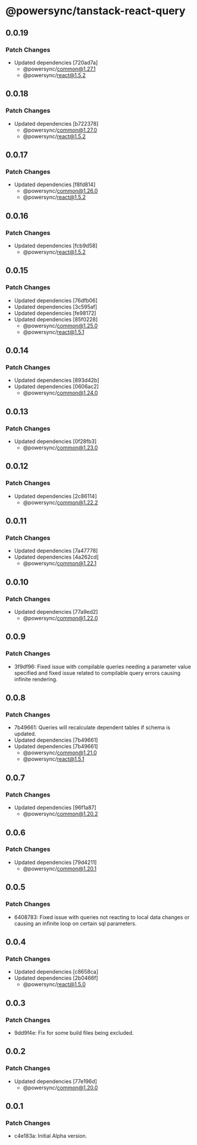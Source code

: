 # @powersync/tanstack-react-query

## 0.0.19

### Patch Changes

- Updated dependencies [720ad7a]
  - @powersync/common@1.27.1
  - @powersync/react@1.5.2

## 0.0.18

### Patch Changes

- Updated dependencies [b722378]
  - @powersync/common@1.27.0
  - @powersync/react@1.5.2

## 0.0.17

### Patch Changes

- Updated dependencies [f8fd814]
  - @powersync/common@1.26.0
  - @powersync/react@1.5.2

## 0.0.16

### Patch Changes

- Updated dependencies [fcb9d58]
  - @powersync/react@1.5.2

## 0.0.15

### Patch Changes

- Updated dependencies [76dfb06]
- Updated dependencies [3c595af]
- Updated dependencies [fe98172]
- Updated dependencies [85f0228]
  - @powersync/common@1.25.0
  - @powersync/react@1.5.1

## 0.0.14

### Patch Changes

- Updated dependencies [893d42b]
- Updated dependencies [0606ac2]
  - @powersync/common@1.24.0

## 0.0.13

### Patch Changes

- Updated dependencies [0f28fb3]
  - @powersync/common@1.23.0

## 0.0.12

### Patch Changes

- Updated dependencies [2c86114]
  - @powersync/common@1.22.2

## 0.0.11

### Patch Changes

- Updated dependencies [7a47778]
- Updated dependencies [4a262cd]
  - @powersync/common@1.22.1

## 0.0.10

### Patch Changes

- Updated dependencies [77a9ed2]
  - @powersync/common@1.22.0

## 0.0.9

### Patch Changes

- 3f9df96: Fixed issue with compilable queries needing a parameter value specified and fixed issue related to compilable query errors causing infinite rendering.

## 0.0.8

### Patch Changes

- 7b49661: Queries will recalculate dependent tables if schema is updated.
- Updated dependencies [7b49661]
- Updated dependencies [7b49661]
  - @powersync/common@1.21.0
  - @powersync/react@1.5.1

## 0.0.7

### Patch Changes

- Updated dependencies [96f1a87]
  - @powersync/common@1.20.2

## 0.0.6

### Patch Changes

- Updated dependencies [79d4211]
  - @powersync/common@1.20.1

## 0.0.5

### Patch Changes

- 6408783: Fixed issue with queries not reacting to local data changes or causing an infinite loop on certain sql parameters.

## 0.0.4

### Patch Changes

- Updated dependencies [c8658ca]
- Updated dependencies [2b0466f]
  - @powersync/react@1.5.0

## 0.0.3

### Patch Changes

- 9dd9f4e: Fix for some build files being excluded.

## 0.0.2

### Patch Changes

- Updated dependencies [77e196d]
  - @powersync/common@1.20.0

## 0.0.1

### Patch Changes

- c4e183a: Initial Alpha version.
